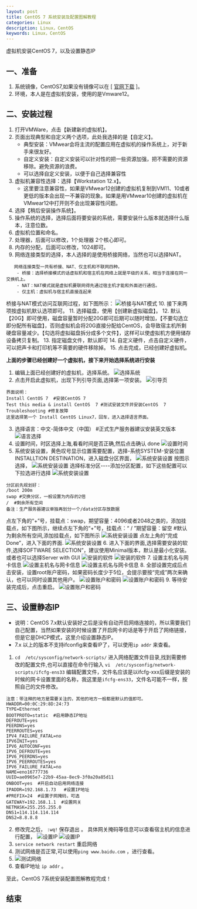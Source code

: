 ```yaml
---
layout: post
title: CentOS 7 系统安装及配置图解教程
categories: Linux
description: Linux，CentOS
keywords: Linux，CentOS
---
```

虚拟机安装CentOS 7，以及设置静态IP

## 一、准备
1. 系统镜像，CentOS7,如果没有镜像可以在 [ [官网下载](http://isoredirect.centos.org/centos/7/isos/x86_64/CentOS-7-x86_64-DVD-1804.iso) ]。
2. 环境，本人是在虚拟机安装，使用的是Vmware12。

## 二、安装过程

1. 打开VMWare，点击【新建新的虚拟机】。
2. 页面出现典型和自定义两个选项，此处我选择的是【自定义】。
    - 典型安装：VMwear会将主流的配置应用在虚拟机的操作系统上，对于新手来很友好。
    - 自定义安装：自定义安装可以针对性的把一些资源加强，把不需要的资源移除。避免资源的浪费。
    - 可以选择自定义安装，以便于自己选择兼容性
3. 虚拟机兼容性选择：选择【Workstation 12.x】。
    - 这里要注意兼容性，如果是VMwear12创建的虚拟机复制到VM11、10或者更低的版本会出现一不兼容的现象。如果是用VMwear10创建的虚拟机在VMwear12中打开则不会出现兼容性问题。
4. 选择【稍后安装操作系统】。
5. 操作系统的选择，选择后面将要安装的系统，需要安装什么版本就选择什么版本，注意位数。
6. 虚拟机位置和命名。
7. 处理器，后面可以修改，1个处理器 2个核心即可。
8. 内存的分配，后面可以修改，1024即可。
9. 网络连接类型的选择，本人选择的是使用桥接网络，当然也可以选择NAT。
```
   网络连接类型一共有桥接、NAT、仅主机和不联网四种。
    - 桥接：选择桥接模式的话虚拟机和宿主机在网络上就是平级的关系，相当于连接在同一交换机上。
    - NAT：NAT模式就是虚拟机要联网得先通过宿主机才能和外面进行通信。
    - 仅主机：虚拟机与宿主机直接连起来
 ```
桥接与NAT模式访问互联网过程，如下图所示：
![桥接与NAT模式](./images/centos7/qiaojie-nat.jpg "桥接与NAT模式")
10. 接下来两项按虚拟机默认选项即可。
11. 选择磁盘，使用【创建新虚拟磁盘】。
12. 默认【20G】即可使用，磁盘容量暂时分配20G即可后期可以随时增加，【不要勾选立即分配所有磁盘】，否则虚拟机会将20G直接分配给CentOS，会导致宿主机所剩硬盘容量减少。【勾选将虚拟磁盘拆分成多个文件】，这样可以使虚拟机方便用储存设备拷贝复制。
13. 指定磁盘文件，默认即可
14. 自定义硬件，点击自定义硬件，可以把声卡和打印机等不需要的硬件移除掉。
15. 点击完成，已经创建好虚拟机。

**上面的步骤已经创建好一个虚拟机，接下来开始选择系统进行安装**

1. 编辑上面已经创建好的虚拟机，选择系统。
![选择系统](./images/centos7/1-2.jpg "选择镜像")
2. 点击开启此虚拟机，出现下列引导页面,选择第一项安装。
![引导页](./images/centos7/1-3.png "引导页")
```
界面说明：
Install CentOS 7  #安装CentOS 7 
Test this media & install CentOS  7 #测试安装文件并安装CentOS  7
Troubleshooting #修复故障
这里选择第一个 Install CentOS Linux7，回车，进入选择语言界面。
```
3. 选择语言：中文-简体中文（中国）  #正式生产服务器建议安装英文版本
![语言选择](./images/centos7/1-4.png "语言选择")
4. 设置时间，时区选择上海,看看时间是否正确,然后点击确认 done
![设置时间](./images/centos7/1-5.png "设置时间")
5. 系统安装设置，黄色叹号显示位置需要配置，选择-系统SYSTEM-安装位置INSTALLTION DESTINATION，进入磁盘分区界面，
![系统安装设置](./images/centos7/1-6.png "系统安装设置")
按图示选择，
![系统安装设置](./images/centos7/1-7.png "系统安装设置")
选择标准分区----添加分区配置，如下这些配置可以下拉选进行选择
![系统安装设置](./images/centos7/1-8.png "系统安装设置")
```
分区前先规划好：
/boot 200m
swap #交换分区，一般设置为内存的2倍
/  #剩余所有空间
备注：生产服务器建议单独再划分一个/data分区存放数据
```
点左下角的“+”号，挂载点：swap，期望容量：4096或者2048之类的，添加挂载点，如下图所示，继续点左下角的“+”号，挂载点：“ / ”期望容量：留空   #默认为剩余所有空间,添加挂载点，如下图所示
![系统安装设置](./images/centos7/1-9.png "系统安装设置")
点左上角的“完成Done”，进入下面的界面.
![系统安装设置](./images/centos7/1-10.png "系统安装设置")
6. 进入下面的界面,选择需要安装的软件,选择SOFTWARE SELECTION”，建议使用Minimal版本，默认是最小化安装。或者也可以选择Server with GUI 
![安装的软件](./images/centos7/1-11.png "安装的软件")
![安装的软件](./images/centos7/1-12.png "安装的软件")
7. 设置主机名与网卡信息
![设置主机名与网卡信息](./images/centos7/1-13.png "设置主机名与网卡信息")
![设置主机名与网卡信息](./images/centos7/1-14.png "设置主机名与网卡信息")
8. 全部设置完成后点击安装，设置root账户密码，如果密码长度少于5位，会提示要按“完成”两次来确认，也可以同时设置其他用户。
![设置账户和密码](./images/centos7/1-15.png "设置账户和密码")
![设置账户和密码](./images/centos7/1-16.png "设置账户和密码")
9. 等待安装完成后，点击重启。
![设置账户和密码](./images/centos7/1-17.png "设置账户和密码")

## 三、设置静态IP

- 说明：CentOS 7.x默认安装好之后是没有自动开启网络连接的，所以需要我们自己配置，当然如果安装的时候设置了开启网卡的话是等于开启了网络链接，但是它是DHCP模式，这里介绍设置静态IP。
- 7.x 以上的版本不支持ifconfig来查看IP了，可以使用`ip addr` 来查看。


1. `cd  /etc/sysconfig/network-scripts/` 进入网络配置文件目录,找到需要修改的配置文件,也可以直接在命令行输入 `vi  /etc/sysconfig/network-scripts/ifcfg-ens33` 编辑配置文件，文件名应该是以ifcfg-xxx后缀是安装的时候的网卡设置里面的名称，我这里是`ifcfg-ens33`，文件名可能不一样，按照自己的文件修改。
```
注意：带注释的地方是需要关注的，其他的地方一般都是默认的值即可。
HWADDR=00:0C:29:8D:24:73
TYPE=Ethernet
BOOTPROTO=static  #启用静态IP地址
DEFROUTE=yes
PEERDNS=yes
PEERROUTES=yes
IPV4_FAILURE_FATAL=no
IPV6INIT=yes
IPV6_AUTOCONF=yes
IPV6_DEFROUTE=yes
IPV6_PEERDNS=yes
IPV6_PEERROUTES=yes
IPV6_FAILURE_FATAL=no
NAME=eno16777736
UUID=ae0965e7-22b9-45aa-8ec9-3f0a20a85d11
ONBOOT=yes  #开启自动启用网络连接
IPADDR=192.168.1.73   #设置IP地址
#PREFIX=24  #设置子网掩码，可选
GATEWAY=192.168.1.1  #设置网关
NETMASK=255.255.255.0
DNS1=114.114.114.114
DNS2=8.8.8.8
```
2. 修改完之后，
`:wq!`  保存退出 。
具体网关掩码等信息可以查看宿主机的信息进行配置，
![设置IP](./images/centos7/1-18.png "设置IP") ![设置IP](./images/centos7/1-19.png "设置IP")
3. `service network restart` 重启网络 
4. 测试网络是否正常,可以使用`ping www.baidu.com` ，进行查看。
5. ![测试网络](./images/centos7/1-20.png "测试网络")
5. 查看IP地址 `ip addr` 。

至此，CentOS 7系统安装配置图解教程完成！

 
## 结束
